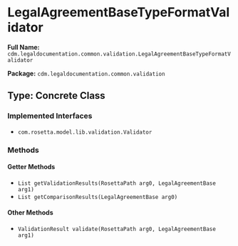 # LegalAgreementBaseTypeFormatValidator

**Full Name:** `cdm.legaldocumentation.common.validation.LegalAgreementBaseTypeFormatValidator`

**Package:** `cdm.legaldocumentation.common.validation`

## Type: Concrete Class

### Implemented Interfaces

- `com.rosetta.model.lib.validation.Validator`

### Methods

#### Getter Methods

- `List getValidationResults(RosettaPath arg0, LegalAgreementBase arg1)`
- `List getComparisonResults(LegalAgreementBase arg0)`

#### Other Methods

- `ValidationResult validate(RosettaPath arg0, LegalAgreementBase arg1)`

